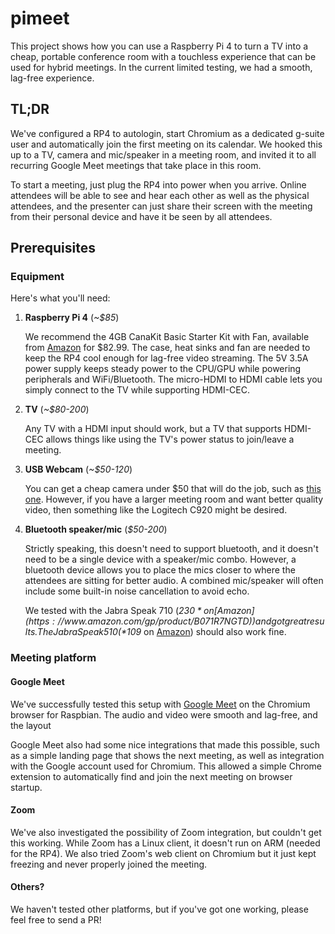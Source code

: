 # pimeet
This project shows how you can use a Raspberry Pi 4 to turn a TV into a cheap, portable conference room with a touchless experience that can be used for hybrid meetings. In the current limited testing, we had a smooth, lag-free experience.

## TL;DR
We've configured a RP4 to autologin, start Chromium as a dedicated g-suite user and automatically join the first meeting on its calendar. We hooked this up to a TV, camera and mic/speaker in a meeting room, and invited it to all recurring Google Meet meetings that take place in this room.

To start a meeting, just plug the RP4 into power when you arrive. Online attendees will be able to see and hear each other as well as the physical attendees, and the presenter can just share their screen with the meeting from their personal device and have it be seen by all attendees.

## Prerequisites

### Equipment

Here's what you'll need:

1. **Raspberry Pi 4** (*~$85*)

   We recommend the 4GB CanaKit Basic Starter Kit with Fan, available from
   [Amazon](https://www.amazon.com/gp/product/B07VYC6S56) for $82.99.
   The case, heat sinks and fan are needed to keep the RP4 cool enough for
   lag-free video streaming. The 5V 3.5A power supply keeps steady power to
   the CPU/GPU while powering peripherals and WiFi/Bluetooth. The micro-HDMI
   to HDMI cable lets you simply connect to the TV while supporting HDMI-CEC.

1. **TV** (*~$80-200*)

   Any TV with a HDMI input should work, but a TV that supports HDMI-CEC allows
   things like using the TV's power status to join/leave a meeting.

1. **USB Webcam** (*~$50-120*)

   You can get a cheap camera under $50 that will do the job, such as
   [this one](https://www.amazon.com/gp/product/B072MMH33F). However, if you
   have a larger meeting room and want better quality video, then something like
   the Logitech C920 might be desired.

1. **Bluetooth speaker/mic** (*$50-200*)

   Strictly speaking, this doesn't need to support bluetooth, and it doesn't need
   to be a single device with a speaker/mic combo. However, a bluetooth device
   allows you to place the mics closer to where the attendees are sitting for better
   audio. A combined mic/speaker will often include some built-in noise cancellation
   to avoid echo.

   We tested with the Jabra Speak 710 (*$230* on
   [Amazon](https://www.amazon.com/gp/product/B071R7NGTD)) and got great results.
   The Jabra Speak 510 (*$109* on [Amazon](https://www.amazon.com/dp/B00AQUO5RI)) should also
   work fine.

### Meeting platform

#### Google Meet
We've successfully tested this setup with [Google Meet](https://meet.google.com/)
on the Chromium browser for Raspbian. The audio and video were smooth and lag-free,
and the layout 

Google Meet also had some nice integrations that made this possible, such as
a simple landing page that shows the next meeting, as well as integration with
the Google account used for Chromium. This allowed a simple Chrome extension to
automatically find and join the next meeting on browser startup.

#### Zoom
We've also investigated the possibility of Zoom integration, but couldn't get this
working. While Zoom has a Linux client, it doesn't run on ARM (needed for the RP4).
We also tried Zoom's web client on Chromium but it just kept freezing and never
properly joined the meeting.

#### Others?
We haven't tested other platforms, but if you've got one working, please feel free
to send a PR!
